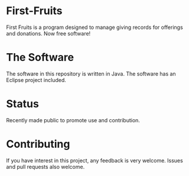 First-Fruits
=============

First Fruits is a program designed to manage giving records for offerings and donations. 
Now free software!


The Software
=============

The software in this repository is written in Java. The software has an Eclipse project included.


Status
=============

Recently made public to promote use and contribution.


Contributing
=============

If you have interest in this project, any feedback is very welcome. Issues and pull requests also welcome.
